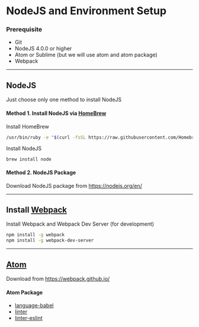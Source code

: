 
# NodeJS and Environment Setup

### Prerequisite

- Git
- NodeJS 4.0.0 or higher
- Atom or Sublime (but we will use atom and atom package)
- Webpack

---

## NodeJS

Just choose only one method to install NodeJS

#### Method 1. Install NodeJS via [HomeBrew](http://brew.sh/)

Install HomeBrew

```sh
/usr/bin/ruby -e "$(curl -fsSL https://raw.githubusercontent.com/Homebrew/install/master/install)"
```

Install NodeJS
```
brew install node
```

#### Method 2. NodeJS Package

Download NodeJS package from https://nodejs.org/en/

---

## Install [Webpack](https://webpack.github.io/)

Install Webpack and Webpack Dev Server (for development)

```sh
npm install -g webpack
npm install -g webpack-dev-server
```

---

## [Atom](https://atom.io/)

Download from https://webpack.github.io/

#### Atom Package

- [language-babel](https://atom.io/packages/language-babel)
- [linter](https://atom.io/packages/linter)
- [linter-eslint](https://atom.io/packages/linter-eslint)
